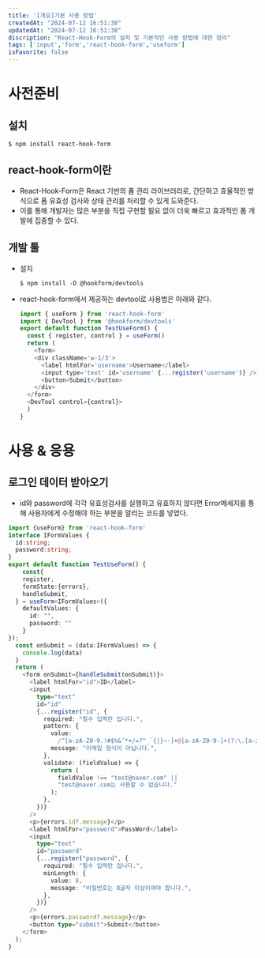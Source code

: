 ```yaml
---
title: '[개요]기본 사용 방법'
createdAt: "2024-07-12 16:51:38"
updatedAt: "2024-07-12 16:51:38"
discription: "React-Hook-Form의 설치 및 기본적인 사용 방법에 대한 정리"
tags: ['input','form','react-hook-form','useform']
isFavorite: false
---
```

# 사전준비
## 설치
```npm
$ npm install react-hook-form
```
## react-hook-form이란
- React-Hook-Form은 React 기반의 폼 관리 라이브러리로, 간단하고 효율적인 방식으로 폼 유효성 검사와 상태 관리를 처리할 수 있게 도와준다.
- 이를 통해 개발자는 많은 부분을 직접 구현할 필요 없이 더욱 빠르고 효과적인 폼 개발에 집중할 수 있다.
## 개발 툴 
- 설치
  ```npm
  $ npm install -D @hookform/devtools
  ```
- react-hook-form에서 제공하는 devtool로 사용법은 아래와 같다.
  ```js
  import { useForm } from 'react-hook-form'
  import { DevTool } from '@hookform/devtools'
  export default function TestUseForm() {
    const { register, control } = useForm()
    return (
      <form>
      <div className='w-1/3'>
        <label htmlFor='username'>Username</label>
        <input type='text' id='username' {...register('username')} />
        <button>Submit</button>
      </div>
    </form>
    <DevTool control={control}>
    )
  }
  ```

# 사용 & 응용
## 로그인 데이터 받아오기
- id와 password에 각각 유효성검사를 실행하고 유효하지 않다면 Error메세지를 통해 사용자에게 수정해야 하는 부분을 알리는 코드를 넣었다.
```ts
import {useForm} from 'react-hook-form'
interface IFormValues {
  id:string;
  password:string;
}
export default function TestUseForm() {
    const{
    register,
    formState:{errors},
    handleSubmit,
  } = useForm<IFormValues>({
    defaultValues: {
      id: "",
      password: ""
    }
});
  const onSubmit = (data:IFormValues) => {
    console.log(data)
  }
  return (
    <form onSubmit={handleSubmit(onSubmit)}>
      <label htmlFor="id">ID</label>
      <input
        type="text"
        id="id"
        {...register("id", {
          required: "필수 입력란 입니다.",
          pattern: {
            value:
              /^[a-zA-Z0-9.!#$%&’*+/=?^_`{|}~-]+@[a-zA-Z0-9-]+(?:\.[a-zA-Z0-9-]+)*$/,
            message: "이메일 형식이 아닙니다.",
          },
          validate: (fieldValue) => {
            return (
              fieldValue !== "test@naver.com" ||
              "test@naver.com는 사용할 수 없습니다."
            );
          },
        })}
      />
      <p>{errors.id?.message}</p>
      <label htmlFor="password">PassWord</label>
      <input
        type="text"
        id="password"
        {...register("password", {
          required: "필수 입력란 입니다.",
          minLength: {
            value: 8,
            message: "비밀번호는 8글자 이상이여야 합니다.",
          },
        })}
      />
      <p>{errors.password?.message}</p>
      <button type="submit">Submit</button>
    </form>
  );
}
```